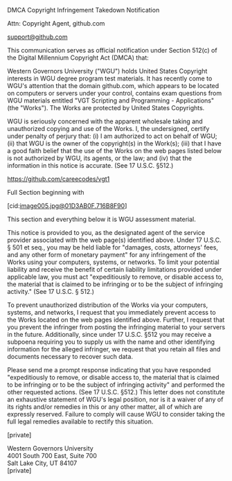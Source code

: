 DMCA Copyright Infringement Takedown Notification  

Attn: Copyright Agent, github.com  

support@github.com  

This communication serves as official notification under Section 512(c) of the Digital Millennium Copyright Act (DMCA) that:

Western Governors University ("WGU") holds United States Copyright interests in WGU degree program test materials. It has recently come to WGU's attention that the domain github.com, which appears to be located on computers or servers under your control, contains exam questions from WGU materials entitled "VGT Scripting and Programming - Applications" (the "Works"). The Works are protected by United States Copyrights.

WGU is seriously concerned with the apparent wholesale taking and unauthorized copying and use of the Works. I, the undersigned, certify under penalty of perjury that: (i) I am authorized to act on behalf of WGU; (ii) that WGU is the owner of the copyright(s) in the Work(s); (iii) that I have a good faith belief that the use of the Works on the web pages listed below is not authorized by WGU, its agents, or the law; and (iv) that the information in this notice is accurate. (See 17 U.S.C. §512.)

https://github.com/careecodes/vgt1  

Full Section beginning with  

[cid:image005.jpg@01D3AB0F.716B8F90]

This section and everything below it is WGU assessment material.

This notice is provided to you, as the designated agent of the service provider associated with the web page(s) identified above. Under 17 U.S.C. § 501 et seq., you may be held liable for "damages, costs, attorneys' fees, and any other form of monetary payment" for any infringement of the Works using your computers, systems, or networks. To limit your potential liability and receive the benefit of certain liability limitations provided under applicable law, you must act "expeditiously to remove, or disable access to, the material that is claimed to be infringing or to be the subject of infringing activity." (See 17 U.S.C. § 512.)

To prevent unauthorized distribution of the Works via your computers, systems, and networks, I request that you immediately prevent access to the Works located on the web pages identified above. Further, I request that you prevent the infringer from posting the infringing material to your servers in the future. Additionally, since under 17 U.S.C. §512 you may receive a subpoena requiring you to supply us with the name and other identifying information for the alleged infringer, we request that you retain all files and documents necessary to recover such data.

Please send me a prompt response indicating that you have responded "expeditiously to remove, or disable access to, the material that is claimed to be infringing or to be the subject of infringing activity" and performed the other requested actions. (See 17 U.S.C. §512.) This letter does not constitute an exhaustive statement of WGU's legal position, nor is it a waiver of any of its rights and/or remedies in this or any other matter, all of which are expressly reserved. Failure to comply will cause WGU to consider taking the full legal remedies available to rectify this situation.

[private]  

Western Governors University  
4001 South 700 East, Suite 700  
Salt Lake City, UT 84107  
[private]  
